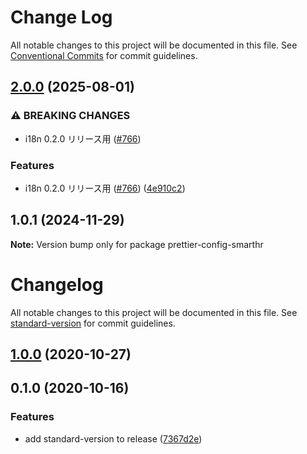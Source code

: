 # Change Log

All notable changes to this project will be documented in this file.
See [Conventional Commits](https://conventionalcommits.org) for commit guidelines.

## [2.0.0](https://github.com/kufu/tamatebako/compare/prettier-config-smarthr-v1.0.1...prettier-config-smarthr-v2.0.0) (2025-08-01)


### ⚠ BREAKING CHANGES

* i18n 0.2.0 リリース用 ([#766](https://github.com/kufu/tamatebako/issues/766))

### Features

* i18n 0.2.0 リリース用 ([#766](https://github.com/kufu/tamatebako/issues/766)) ([4e910c2](https://github.com/kufu/tamatebako/commit/4e910c2838ca753a55d4d861c36bf65b969b5c73))

## 1.0.1 (2024-11-29)

**Note:** Version bump only for package prettier-config-smarthr

# Changelog

All notable changes to this project will be documented in this file. See [standard-version](https://github.com/conventional-changelog/standard-version) for commit guidelines.

## [1.0.0](https://github.com/kufu/prettier-config-smarthr/compare/v0.1.0...v1.0.0) (2020-10-27)

## 0.1.0 (2020-10-16)

### Features

- add standard-version to release ([7367d2e](https://github.com/kufu/prettier-config-smarthr/commit/7367d2e9d7634581c623da117557fdc2f871f623))
